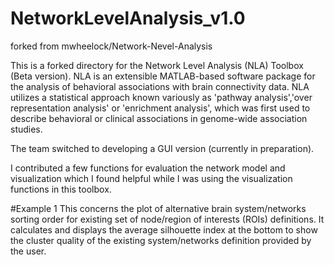 # NetworkLevelAnalysis_v1.0

forked from mwheelock/Network-Nevel-Analysis

This is a forked directory for the Network Level Analysis (NLA) Toolbox (Beta version). NLA is an extensible MATLAB-based software package for the analysis of behavioral associations with brain connectivity data. NLA utilizes a statistical approach known variously as 'pathway analysis','over representation analysis' or 'enrichment analysis', which was first used to describe behavioral or clinical associations in genome-wide association studies.

The team switched to developing a GUI version (currently in preparation).

I contributed a few functions for evaluation the network model and visualization which I found helpful while I was using the visualization functions in this toolbox.

#Example 1 
This concerns the plot of alternative brain system/networks sorting order for existing set of node/region of interests (ROIs) definitions. It calculates and displays the average silhouette index at the bottom to show the cluster quality of the existing system/networks definition provided by the user.



